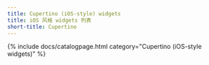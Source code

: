 ```yaml
---
title: Cupertino (iOS-style) widgets
title: iOS 风格 widgets 列表
short-title: Cupertino
---
```


{% include docs/catalogpage.html category="Cupertino (iOS-style widgets)" %}
